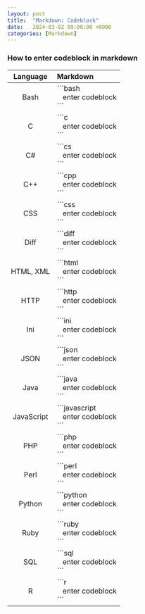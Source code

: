 ```yaml
---
layout: post
title:  "Markdown: Codeblock"
date:   2024-03-02 09:00:00 +0900
categories: [Markdown]
---
```


### How to enter codeblock in markdown   
   
|Language|Markdown|
|:---:|:---|
|Bash|&#96;&#96;&#96;bash<br />&nbsp;&nbsp;&nbsp;enter codeblock<br />&#96;&#96;&#96;|
|C|&#96;&#96;&#96;c<br />&nbsp;&nbsp;&nbsp;enter codeblock<br />&#96;&#96;&#96;|
|C#|&#96;&#96;&#96;cs<br />&nbsp;&nbsp;&nbsp;enter codeblock<br />&#96;&#96;&#96;|
|C++|&#96;&#96;&#96;cpp<br />&nbsp;&nbsp;&nbsp;enter codeblock<br />&#96;&#96;&#96;|
|CSS|&#96;&#96;&#96;css<br />&nbsp;&nbsp;&nbsp;enter codeblock<br />&#96;&#96;&#96;|
|Diff|&#96;&#96;&#96;diff<br />&nbsp;&nbsp;&nbsp;enter codeblock<br />&#96;&#96;&#96;|
|HTML, XML|&#96;&#96;&#96;html<br />&nbsp;&nbsp;&nbsp;enter codeblock<br />&#96;&#96;&#96;|
|HTTP|&#96;&#96;&#96;http<br />&nbsp;&nbsp;&nbsp;enter codeblock<br />&#96;&#96;&#96;|
|Ini|&#96;&#96;&#96;ini<br />&nbsp;&nbsp;&nbsp;enter codeblock<br />&#96;&#96;&#96;|
|JSON|&#96;&#96;&#96;json<br />&nbsp;&nbsp;&nbsp;enter codeblock<br />&#96;&#96;&#96;|
|Java|&#96;&#96;&#96;java<br />&nbsp;&nbsp;&nbsp;enter codeblock<br />&#96;&#96;&#96;|
|JavaScript|&#96;&#96;&#96;javascript<br />&nbsp;&nbsp;&nbsp;enter codeblock<br />&#96;&#96;&#96;|
|PHP|&#96;&#96;&#96;php<br />&nbsp;&nbsp;&nbsp;enter codeblock<br />&#96;&#96;&#96;|
|Perl|&#96;&#96;&#96;perl<br />&nbsp;&nbsp;&nbsp;enter codeblock<br />&#96;&#96;&#96;|
|Python|&#96;&#96;&#96;python<br />&nbsp;&nbsp;&nbsp;enter codeblock<br />&#96;&#96;&#96;|
|Ruby|&#96;&#96;&#96;ruby<br />&nbsp;&nbsp;&nbsp;enter codeblock<br />&#96;&#96;&#96;|
|SQL|&#96;&#96;&#96;sql<br />&nbsp;&nbsp;&nbsp;enter codeblock<br />&#96;&#96;&#96;|
|R|&#96;&#96;&#96;r<br />&nbsp;&nbsp;&nbsp;enter codeblock<br />&#96;&#96;&#96;|
